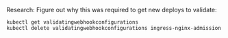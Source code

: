 Research:
Figure out why this was required to get new deploys to validate:
 ```
 kubectl get validatingwebhookconfigurations
 kubectl delete validatingwebhookconfigurations ingress-nginx-admission
 ```
